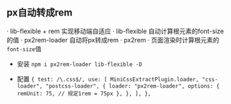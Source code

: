 ## px自动转成rem
  · lib-flexible + rem 实现移动端自适应 
  · lib-flexible 自动计算根元素的font-size的值
  · px2rem-loader 自动将px转成rem
  · px2rem
  · 页面渲染时计算根元素的`font-size`值

  - 安装
    `
    npm i px2rem-loader lib-flexible -D
    `
  
  - 配置
    `
      {
        test: /\.css$/,
        use: [
          MiniCssExtractPlugin.loader,
          "css-loader",
          "postcss-loader",
          {
            loader: "px2rem-loader",
            options: {
              remUnit: 75, // 规定1rem = 75px
            },
          },
        ],
      },
    `